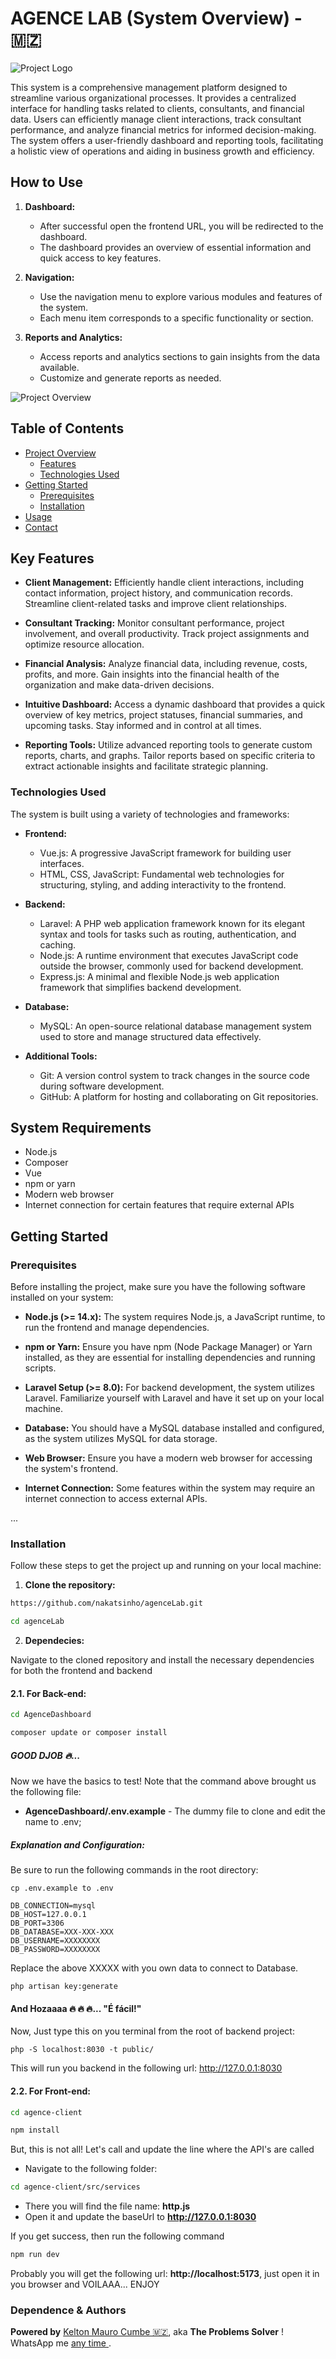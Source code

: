 # AGENCE LAB (System Overview) - 🇲🇿
![Project Logo](https://github.com/nakatsinho/agenceLab/blob/main/agence-client/src/assets/images/logo.gif)

This system is a comprehensive management platform designed to streamline various organizational processes. It provides a centralized interface for handling tasks related to clients, consultants, and financial data. Users can efficiently manage client interactions, track consultant performance, and analyze financial metrics for informed decision-making. The system offers a user-friendly dashboard and reporting tools, facilitating a holistic view of operations and aiding in business growth and efficiency.

## How to Use

1. **Dashboard:**

   - After successful open the frontend URL, you will be redirected to the dashboard.
   - The dashboard provides an overview of essential information and quick access to key features.

2. **Navigation:**

   - Use the navigation menu to explore various modules and features of the system.
   - Each menu item corresponds to a specific functionality or section.

3. **Reports and Analytics:**

   - Access reports and analytics sections to gain insights from the data available.
   - Customize and generate reports as needed.


![Project Overview](https://github.com/nakatsinho/agenceLab/blob/main/AgenceDashboard/public/image.png)

## Table of Contents

- [Project Overview](#project-overview)
  - [Features](#features)
  - [Technologies Used](#technologies-used)
- [Getting Started](#getting-started)
  - [Prerequisites](#prerequisites)
  - [Installation](#installation)
- [Usage](#usage)
- [Contact](#contact)

## Key Features

- **Client Management:** Efficiently handle client interactions, including contact information, project history, and communication records. Streamline client-related tasks and improve client relationships.

- **Consultant Tracking:** Monitor consultant performance, project involvement, and overall productivity. Track project assignments and optimize resource allocation.

- **Financial Analysis:** Analyze financial data, including revenue, costs, profits, and more. Gain insights into the financial health of the organization and make data-driven decisions.

- **Intuitive Dashboard:** Access a dynamic dashboard that provides a quick overview of key metrics, project statuses, financial summaries, and upcoming tasks. Stay informed and in control at all times.

- **Reporting Tools:** Utilize advanced reporting tools to generate custom reports, charts, and graphs. Tailor reports based on specific criteria to extract actionable insights and facilitate strategic planning.

### Technologies Used

The system is built using a variety of technologies and frameworks:

- **Frontend:**
  - Vue.js: A progressive JavaScript framework for building user interfaces.
  - HTML, CSS, JavaScript: Fundamental web technologies for structuring, styling, and adding interactivity to the frontend.

- **Backend:**
  - Laravel: A PHP web application framework known for its elegant syntax and tools for tasks such as routing, authentication, and caching.
  - Node.js: A runtime environment that executes JavaScript code outside the browser, commonly used for backend development.
  - Express.js: A minimal and flexible Node.js web application framework that simplifies backend development.

- **Database:**
  - MySQL: An open-source relational database management system used to store and manage structured data effectively.

- **Additional Tools:**
  - Git: A version control system to track changes in the source code during software development.
  - GitHub: A platform for hosting and collaborating on Git repositories.

## System Requirements

- Node.js
- Composer
- Vue
- npm or yarn
- Modern web browser
- Internet connection for certain features that require external APIs

## Getting Started
### Prerequisites

Before installing the project, make sure you have the following software installed on your system:

- **Node.js (>= 14.x):** The system requires Node.js, a JavaScript runtime, to run the frontend and manage dependencies.

- **npm or Yarn:** Ensure you have npm (Node Package Manager) or Yarn installed, as they are essential for installing dependencies and running scripts.

- **Laravel Setup (>= 8.0):** For backend development, the system utilizes Laravel. Familiarize yourself with Laravel and have it set up on your local machine.

- **Database:** You should have a MySQL database installed and configured, as the system utilizes MySQL for data storage.

- **Web Browser:** Ensure you have a modern web browser for accessing the system's frontend.

- **Internet Connection:** Some features within the system may require an internet connection to access external APIs.

...

### Installation

Follow these steps to get the project up and running on your local machine:

1. **Clone the repository:**

```bash
https://github.com/nakatsinho/agenceLab.git
```

```bash
cd agenceLab
```
2. **Dependecies:**

Navigate to the cloned repository and install the necessary dependencies for both the frontend and backend

#### 2.1. For Back-end:
```bash
cd AgenceDashboard
```
```bash
composer update or composer install
```
##### GOOD DJOB 🔥...

Now we have the basics to test! Note that the command above brought us the following file:
- **AgenceDashboard/.env.example** - The dummy file to clone and edit the name to .env;

##### Explanation and Configuration:

Be sure to run the following commands in the root directory:
```
cp .env.example to .env
```
```
DB_CONNECTION=mysql
DB_HOST=127.0.0.1
DB_PORT=3306
DB_DATABASE=XXX-XXX-XXX
DB_USERNAME=XXXXXXXX
DB_PASSWORD=XXXXXXXX
```
Replace the above XXXXX with you own data to connect to Database. 

```
php artisan key:generate
```

#### And Hozaaaa 🔥 🔥 🔥... "É fácil!"

Now, Just type this on you terminal from the root of backend project:
```
php -S localhost:8030 -t public/
```

This will run you backend in the following url: http://127.0.0.1:8030 

#### 2.2. For Front-end:
```bash
cd agence-client
```
```bash
npm install
```
But, this is not all! Let's call and update the line where the API's are called
- Navigate to the following folder: 
```bash
cd agence-client/src/services
```
- There you will find the file name: **http.js**
- Open it and update the baseUrl to **http://127.0.0.1:8030**

If you get success, then run the following command
```bash
npm run dev
```

Probably you will get the following url: **http://localhost:5173**, just open it in you browser and VOILAAA... ENJOY
### Dependence & Authors

**Powered by** <a href="https://github.com/nakatsinho">Kelton Mauro Cumbe 🇲🇿</a>, aka **The Problems Solver** ! WhatsApp me <a href="https://wa.me/+258842536927"> any time </a>.